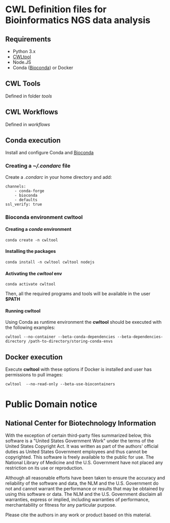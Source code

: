 # CWL Definition files for Bioinformatics NGS data analysis

## Requirements
 
 * Python 3.x
 * [CWLtool](https://github.com/common-workflow-language/cwltool)
 * Node.JS
 * Conda ([Bioconda](https://bioconda.github.io/)) or Docker  

## CWL Tools 
Defined in folder *tools*

## CWL Workflows
Defined in *workflows*

## Conda execution

Install and configure Conda and [Bioconda](https://bioconda.github.io/)

### Creating a *~/.condarc* file

Create a *.condarc* in your home directory and add:

    channels:
        - conda-forge
        - bioconda
        - defaults
    ssl_verify: true
    
### Bioconda environment cwltool

#### Creating a *conda* environment

    conda create -n cwltool
    
#### Installing the packages

    conda install -n cwltool cwltool nodejs

#### Activating the *cwltool* env

    conda activate cwltool
    
Then, all the required programs and tools will be available in the user **$PATH**

#### Running cwltool

Using Conda as runtime environment the **cwltool** should be executed with the following examples:

    cwltool --no-container --beta-conda-dependencies --beta-dependencies-directory /path-to-directory/storing-conda-envs

## Docker execution

Execute **cwltool** with these options if Docker is installed and user has permissions to pull images:

    cwltool  --no-read-only --beta-use-biocontainers

# Public Domain notice
## National Center for Biotechnology Information

With the exception of certain third-party files summarized below, this
software is a "United States Government Work" under the terms of the
United States Copyright Act.  It was written as part of the authors'
official duties as United States Government employees and thus cannot
be copyrighted.  This software is freely available to the public for
use. The National Library of Medicine and the U.S. Government have not
placed any restriction on its use or reproduction.

Although all reasonable efforts have been taken to ensure the accuracy
and reliability of the software and data, the NLM and the U.S.
Government do not and cannot warrant the performance or results that
may be obtained by using this software or data. The NLM and the U.S.
Government disclaim all warranties, express or implied, including
warranties of performance, merchantability or fitness for any
particular purpose.

Please cite the authors in any work or product based on this material.